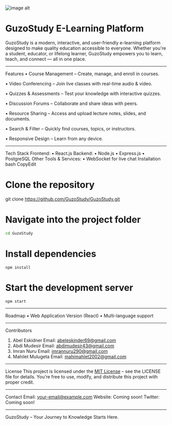 ![image alt](https://sdmntprpolandcentral.oaiusercontent.com/files/00000000-9c04-620a-8708-8625ae8f34d4/raw?se=2025-08-10T21%3A40%3A15Z&sp=r&sv=2024-08-04&sr=b&scid=8f7a2d57-5d4f-5e56-9a0e-30e99809ae51&skoid=0da8417a-a4c3-4a19-9b05-b82cee9d8868&sktid=a48cca56-e6da-484e-a814-9c849652bcb3&skt=2025-08-10T20%3A07%3A46Z&ske=2025-08-11T20%3A07%3A46Z&sks=b&skv=2024-08-04&sig=oq5mjQYBb8KQ4qfSYbkK30SKlWu5bpXtgHkQs1V7AFs%3D)
# GuzoStudy E-Learning Platform
GuzoStudy is a modern, interactive, and user-friendly e-learning platform designed to make quality education accessible to everyone. Whether you're a student, educator, or lifelong learner, GuzoStudy empowers you to learn, teach, and connect — all in one place.
________________________________________
 Features
•	 Course Management – Create, manage, and enroll in courses.

•	 Video Conferencing – Join live classes with real-time audio & video.

•	 Quizzes & Assessments – Test your knowledge with interactive quizzes.

•	 Discussion Forums – Collaborate and share ideas with peers.

•	 Resource Sharing – Access and upload lecture notes, slides, and documents.

•	 Search & Filter – Quickly find courses, topics, or instructors.

•	 Responsive Design – Learn from any device.
________________________________________
 Tech Stack
Frontend:
•	React.js
Backend:
•	Node.js
•	Express.js
•	PostgreSQL
Other Tools & Services:
•	WebSocket for live chat
 Installation
bash
CopyEdit
# Clone the repository
git clone https://github.com/GuzoStudy/GuzoStudy.git

# Navigate into the project folder
```bash
cd GuzoStudy
```

# Install dependencies
```
npm install
```

# Start the development server
```
npm start
```
________________________________________
Roadmap
•	Web Application Version (React)
•	Multi-language support

________________________________________
Contributors
1.	Abel Eskidner Email: abeleskinder69@gmail.com
2.	Abdi Mudesir Email: abdimudesir43@gmail.com 
3.	Imran Nuru Email: imrannuru290@gmail.com
4.	Mahilet Mulugeta Email: mahimahlet2002@gmail.com
________________________________________
 License
This project is licensed under the [MIT License](LICENSE) – see the LICENSE file for details.
You’re free to use, modify, and distribute this project with proper credit.
________________________________________

 Contact 
 Email: your-email@example.com
 Website: Coming soon!
 Twitter: Coming soon!
________________________________________
GuzoStudy – Your Journey to Knowledge Starts Here. 
